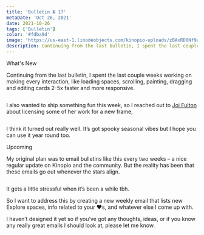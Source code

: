 ```yaml
---
title: 'Bulletin № 17'
metaDate: 'Oct 26, 2021'
date: 2021-10-26
tags: ['Bulletin']
color: '#fdba9d'
image: 'https://us-east-1.linodeobjects.com/kinopio-uploads/zBAxRD0Nf9a3Kq5EKUv_d/image.gif'
description: Continuing from the last bulletin, I spent the last couple weeks working on making every interaction, like loading spaces, scrolling, painting, dragging and editing cards 2-5x faster and more responsive
---
```

<p>
  <span class="badge info">What's New</span>
</p>

<!-- 🛶 -->

<p>Continuing from the last bulletin, I spent the last couple weeks working on making every interaction, like loading spaces, scrolling, painting, dragging and editing cards 2-5x faster and more responsive. </p>

<p>
<img src="https://us-east-1.linodeobjects.com/kinopio-uploads/Xae35h-2o7QXE0dEYRWvl/perf-up-space.png" alt="" />
</p>

<p>I also wanted to ship something fun this week, so I reached out to <a href="https://www.joifulton.com">Joi Fulton</a> about licensing some of her work for a new frame,</p>

<p>
<img src="https://updates.kinopio.club/dead-to-me-frame-small.png" alt="" />
</p>

<p>I think it turned out really well. It’s got spooky seasonal vibes but I hope you can use it year round too.</p>

<p>
  <span class="badge info">Upcoming</span>
</p>
<!-- 🛶 -->

<p>My original plan was to email bulletins like this every two weeks – a nice regular update on Kinopio and the community. But the reality has been that these emails go out whenever the stars align. </p>

<p>
<img src="https://us-east-1.linodeobjects.com/kinopio-uploads/zBAxRD0Nf9a3Kq5EKUv_d/image.gif" alt=""  />
</p>

<p>It gets a little stressful when it’s been a while tbh.</p>

<p>So I want to address this by creating a new weekly email that lists new Explore spaces, info related to your ♥s, and whatever else I come up with. </p>

<p>I haven’t designed it yet so if you’ve got any thoughts, ideas, or if you know any really great emails I should look at, please let me know.</p>
